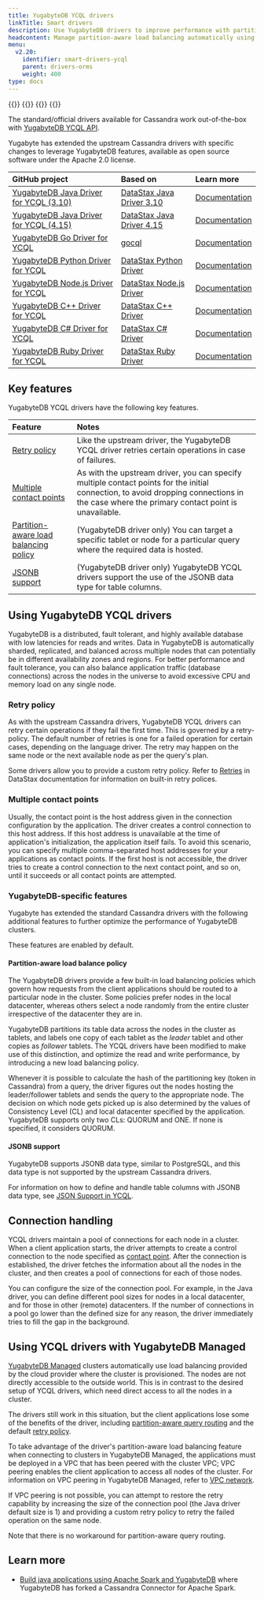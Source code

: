 ```yaml
---
title: YugabyteDB YCQL drivers
linkTitle: Smart drivers
description: Use YugabyteDB drivers to improve performance with partition-aware load balancing and JSON support for YCQL
headcontent: Manage partition-aware load balancing automatically using YCQL drivers
menu:
  v2.20:
    identifier: smart-drivers-ycql
    parent: drivers-orms
    weight: 400
type: docs
---
```


{{<tabs>}}
{{<tabitem href="../smart-drivers/" text="YSQL" icon="postgres" >}}
{{<tabitem href="../smart-drivers-ycql/" text="YCQL" icon="cassandra" active="true" >}}
{{</tabs>}}

The standard/official drivers available for Cassandra work out-of-the-box with [YugabyteDB YCQL API](../../api/ycql/).

Yugabyte has extended the upstream Cassandra drivers with specific changes to leverage YugabyteDB features, available as open source software under the Apache 2.0 license.

| GitHub project | Based on | Learn more |
| :--- | :--- | :--- |
| [YugabyteDB Java Driver for YCQL (3.10)](https://github.com/yugabyte/cassandra-java-driver/tree/3.10.0-yb-x) | [DataStax Java Driver 3.10](https://docs.datastax.com/en/developer/java-driver/3.10/) | [Documentation](../java/ycql/) |
| [YugabyteDB Java Driver for YCQL (4.15)](https://github.com/yugabyte/cassandra-java-driver/tree/4.15.x) | [DataStax Java Driver 4.15](https://docs.datastax.com/en/developer/java-driver/4.15/) | [Documentation](../java/ycql-4.x/) |
| [YugabyteDB Go Driver for YCQL](https://github.com/yugabyte/gocql) | [gocql](https://gocql.github.io/) | [Documentation](../go/ycql/) |
| [YugabyteDB Python Driver for YCQL](https://github.com/yugabyte/cassandra-python-driver) | [DataStax Python Driver](https://github.com/datastax/python-driver) | [Documentation](../python/ycql/) |
| [YugabyteDB Node.js Driver for YCQL](https://github.com/yugabyte/cassandra-nodejs-driver) | [DataStax Node.js Driver](https://github.com/datastax/nodejs-driver) | [Documentation](../nodejs/ycql/) |
| [YugabyteDB C++ Driver for YCQL](https://github.com/yugabyte/cassandra-cpp-driver) | [DataStax C++ Driver](https://github.com/datastax/cpp-driver) | [Documentation](../cpp/ycql/) |
| [YugabyteDB C# Driver for YCQL](https://github.com/yugabyte/cassandra-csharp-driver) | [DataStax C# Driver](https://github.com/datastax/csharp-driver) | [Documentation](../csharp/ycql/) |
| [YugabyteDB Ruby Driver for YCQL](https://github.com/yugabyte/cassandra-ruby-driver) | [DataStax Ruby Driver](https://github.com/datastax/ruby-driver) | [Documentation](../rust/yb-rust-postgres) |

## Key features

YugabyteDB YCQL drivers have the following key features.

| Feature | Notes |
| :--- | :--- |
| [Retry policy](#retry-policy) | Like the upstream driver, the YugabyteDB YCQL driver retries certain operations in case of failures. |
| [Multiple contact points](#multiple-contact-points) | As with the upstream driver, you can specify multiple contact points for the initial connection, to avoid dropping connections in the case where the primary contact point is unavailable. |
| [Partition-aware load balancing policy](#partition-aware-load-balance-policy) | (YugabyteDB driver only) You can target a specific tablet or node for a particular query where the required data is hosted. |
| [JSONB support](#jsonb-support) | (YugabyteDB driver only) YugabyteDB YCQL drivers support the use of the JSONB data type for table columns. |

## Using YugabyteDB YCQL drivers

YugabyteDB is a distributed, fault tolerant, and highly available database with low latencies for reads and writes. Data in YugabyteDB is automatically sharded, replicated, and balanced across multiple nodes that can potentially be in different availability zones and regions. For better performance and fault tolerance, you can also balance application traffic (database connections) across the nodes in the universe to avoid excessive CPU and memory load on any single node.

### Retry policy

As with the upstream Cassandra drivers, YugabyteDB YCQL drivers can retry certain operations if they fail the first time. This is governed by a retry-policy. The default number of retries is one for a failed operation for certain cases, depending on the language driver. The retry may happen on the same node or the next available node as per the query's plan.

Some drivers allow you to provide a custom retry policy.
Refer to [Retries](https://docs.datastax.com/en/developer/java-driver/4.15/manual/core/retries/#retries) in DataStax documentation for information on built-in retry polices.

### Multiple contact points

Usually, the contact point is the host address given in the connection configuration by the application. The driver creates a control connection to this host address. If this host address is unavailable at the time of application's initialization, the application itself fails.
To avoid this scenario, you can specify multiple comma-separated host addresses for your applications as contact points. If the first host is not accessible, the driver tries to create a control connection to the next contact point, and so on, until it succeeds or all contact points are attempted.

### YugabyteDB-specific features

Yugabyte has extended the standard Cassandra drivers with the following additional features to further optimize the performance of YugabyteDB clusters.

These features are enabled by default.

#### Partition-aware load balance policy

The YugabyteDB drivers provide a few built-in load balancing policies which govern how requests from the client applications should be routed to a particular node in the cluster. Some policies prefer nodes in the local datacenter, whereas others select a node randomly from the entire cluster irrespective of the datacenter they are in.

YugabyteDB partitions its table data across the nodes in the cluster as tablets, and labels one copy of each tablet as the _leader_ tablet and other copies as _follower_ tablets.
The YCQL drivers have been modified to make use of this distinction, and optimize the read and write performance, by introducing a new load balancing policy.

Whenever it is possible to calculate the hash of the partitioning key (token in Cassandra) from a query, the driver figures out the nodes hosting the leader/follower tablets and sends the query to the appropriate node. The decision on which node gets picked up is also determined by the values of Consistency Level (CL) and local datacenter specified by the application. YugabyteDB supports only two CLs: QUORUM and ONE. If none is specified, it considers QUORUM.

<!-- <<table of how combination of CL and localDC affect node selection (for Java alone?)>> -->

#### JSONB support

YugabyteDB supports JSONB data type, similar to PostgreSQL, and this data type is not supported by the upstream Cassandra drivers.

For information on how to define and handle table columns with JSONB data type, see [JSON Support in YCQL](../../explore/ycql-language/jsonb-ycql/).

## Connection handling

YCQL drivers maintain a pool of connections for each node in a cluster.
When a client application starts, the driver attempts to create a control connection to the node specified as [contact point](#multiple-contact-points). After the connection is established, the driver fetches the information about all the nodes in the cluster, and then creates a pool of connections for each of those nodes.

You can configure the size of the connection pool. For example, in the Java driver, you can define different pool sizes for nodes in a local datacenter, and for those in other (remote) datacenters. If the number of connections in a pool go lower than the defined size for any reason, the driver immediately tries to fill the gap in the background.

## Using YCQL drivers with YugabyteDB Managed

[YugabyteDB Managed](../../yugabyte-cloud/) clusters automatically use load balancing provided by the cloud provider where the cluster is provisioned. The nodes are not directly accessible to the outside world. This is in contrast to the desired setup of YCQL drivers, which need direct access to all the nodes in a cluster.

The drivers still work in this situation, but the client applications lose some of the benefits of the driver, including [partition-aware query routing](#partition-aware-load-balance-policy) and the default [retry policy](#retry-policy).

To take advantage of the driver's partition-aware load balancing feature when connecting to clusters in YugabyteDB Managed, the applications must be deployed in a VPC that has been peered with the cluster VPC; VPC peering enables the client application to access all nodes of the cluster. For information on VPC peering in YugabyteDB Managed, refer to [VPC network](../../yugabyte-cloud/cloud-basics/cloud-vpcs/).

If VPC peering is not possible, you can attempt to restore the retry capability by increasing the size of the connection pool (the Java driver default size is 1) and providing a custom retry policy to retry the failed operation on the same node.

Note that there is no workaround for partition-aware query routing.

## Learn more

- [Build java applications using Apache Spark and YugabyteDB](/preview/integrations/apache-spark/java-ycql/) where YugabyteDB has forked a Cassandra Connector for Apache Spark.
